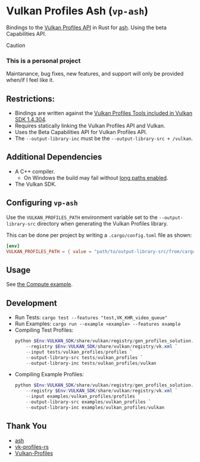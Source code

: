 # Vulkan Profiles Ash (`vp-ash`)
Bindings to the [Vulkan Profiles API](https://vulkan.lunarg.com/doc/view/1.4.304.0/windows/profiles_api_library.html) 
in Rust for [ash](https://github.com/ash-rs/ash). Using the beta Capabilities API.

> [!CAUTION] 
> ### This is a personal project
>
> Maintanance, bug fixes, new features, and support will only be provided when/if I feel like it.
>

## Restrictions:
* Bindings are written against the [Vulkan Profiles Tools included in Vulkan SDK 1.4.304](https://github.com/KhronosGroup/Vulkan-Profiles/tree/v1.4.304).
* Requires statically linking the Vulkan Profiles API and Vulkan.
* Uses the Beta Capabilities API for Vulkan Profiles API.
* The `--output-library-inc` must be the `--output-library-src + /vulkan`.

## Additional Dependencies
* A C++ compiler.
    * On Windows the build may fail without [long paths enabled](https://learn.microsoft.com/en-us/windows/win32/fileio/maximum-file-path-limitation?tabs=registry#enable-long-paths-in-windows-10-version-1607-and-later).
* The Vulkan SDK.

## Configuring `vp-ash`
Use the `VULKAN_PROFILES_PATH` environment variable set to the `--output-library-src` directory when generating the Vulkan Profiles library.

This can be done per project by writing a `.cargo/config.toml` file as shown:

```toml
[env]
VULKAN_PROFILES_PATH = { value = "path/to/output-library-src/from/cargo.toml", force = true, relative = true }
```

## Usage
See [the Compute example](./examples/compute.rs).

## Development

- Run Tests: `cargo test --features "test,VK_KHR_video_queue"`
- Run Examples: `cargo run --example <example> --features example`
- Compiling Test Profiles:
    ```powershell
    python $Env:VULKAN_SDK/share/vulkan/registry/gen_profiles_solution.py `
        --registry $Env:VULKAN_SDK/share/vulkan/registry/vk.xml `
        --input tests/vulkan_profiles/profiles `
        --output-library-src tests/vulkan_profiles `
        --output-library-inc tests/vulkan_profiles/vulkan
    ```
- Compiling Example Profiles:
    ```powershell
    python $Env:VULKAN_SDK/share/vulkan/registry/gen_profiles_solution.py `
        --registry $Env:VULKAN_SDK/share/vulkan/registry/vk.xml `
        --input examples/vulkan_profiles/profiles `
        --output-library-src examples/vulkan_profiles `
        --output-library-inc examples/vulkan_profiles/vulkan
    ```

## Thank You

* [ash](https://github.com/ash-rs/ash)
* [vk-profiles-rs](https://github.com/CodingRays/vk-profiles-rs)
* [Vulkan-Profiles](https://github.com/KhronosGroup/Vulkan-Profiles)
